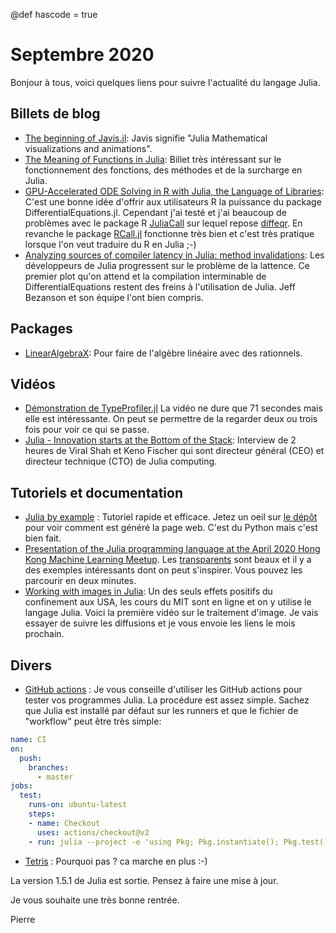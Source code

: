 @def hascode = true

# Septembre 2020

Bonjour à tous, voici quelques liens pour suivre l'actualité du langage Julia.

## Billets de blog

- [The beginning of Javis.jl](https://opensourc.es/blog/javis-beginning/): Javis signifie "Julia Mathematical visualizations and animations".
- [The Meaning of Functions in Julia](https://hackernoon.com/the-meaning-of-functions-in-julia-ix1u3u1p): Billet très intéressant sur le fonctionnement des fonctions, des méthodes et de la surcharge en Julia.
- [GPU-Accelerated ODE Solving in R with Julia, the Language of Libraries](https://www.stochasticlifestyle.com/gpu-accelerated-ode-solving-in-r-with-julia-the-language-of-libraries/): C'est une bonne idée d'offrir aux utilisateurs R la puissance du package DifferentialEquations.jl. Cependant j'ai testé et j'ai beaucoup de problèmes avec le package R [JuliaCall](https://github.com/Non-Contradiction/JuliaCall) sur lequel repose [diffeqr](https://github.com/SciML/diffeqr). En revanche le package [RCall.jl](https://github.com/JuliaInterop/RCall.jl) fonctionne très bien et c'est très pratique lorsque l'on veut traduire du R en Julia ;-)
- [Analyzing sources of compiler latency in Julia: method invalidations](https://julialang.org/blog/2020/08/invalidations/): Les développeurs de Julia progressent sur le problème de la lattence. Ce premier plot qu'on attend et la compilation interminable de DifferentialEquations restent des freins à l'utilisation de Julia. Jeff Bezanson et son équipe l'ont bien compris.

## Packages

- [LinearAlgebraX](https://github.com/scheinerman/LinearAlgebraX.jl): Pour faire de l'algèbre linéaire avec des rationnels.

## Vidéos

- [Démonstration de TypeProfiler.jl](https://youtu.be/OICGfxAm5tQ) La vidéo ne dure que 71 secondes mais elle est intéressante. On peut se permettre de la regarder deux ou trois fois pour voir ce qui se passe.
- [Julia - Innovation starts at the Bottom of the Stack](https://youtu.be/mWAiCI43nqA): Interview de 2 heures de Viral Shah et Keno Fischer qui sont directeur général (CEO) et directeur technique (CTO) de Julia computing.

## Tutoriels et documentation

- [Julia by example](https://juliabyexample.helpmanual.io) : Tutoriel rapide et efficace. Jetez un oeil sur [le dépôt](https://github.com/samuelcolvin/JuliaByExample/) pour voir comment est généré la page web. C'est du Python mais c'est bien fait.
- [Presentation of the Julia programming language at the April 2020 Hong Kong Machine Learning Meetup](https://github.com/Emmanuel-R8/Presentation_HKML_2020_04). Les [transparents](https://github.com/Emmanuel-R8/Presentation_HKML_2020_04/blob/master/HKML_Julia_Xarrigan_2020_04_29.pdf) sont beaux et il y a des exemples intéressants dont on peut s'inspirer. Vous pouvez les parcourir en deux minutes.
- [Working with images in Julia](https://youtu.be/DGojI9xcCfg): Un des seuls effets positifs du confinement aux USA, les cours du MIT sont en ligne et on y utilise le langage Julia. Voici la première vidéo sur le traitement d'image. Je vais essayer de suivre les diffusions et je vous envoie les liens le mois prochain.

## Divers

- [GitHub actions](https://github.com/julia-actions/setup-julia) : Je vous conseille d'utiliser les GitHub actions pour tester vos programmes Julia. La procédure est assez simple. Sachez que Julia est installé par défaut sur les runners et que le fichier de "workflow" peut être très simple:

```yaml
name: CI
on:
  push:
    branches:
      - master
jobs:
  test:
    runs-on: ubuntu-latest
    steps:
    - name: Checkout
      uses: actions/checkout@v2
    - run: julia --project -e 'using Pkg; Pkg.instantiate(); Pkg.test()'
```

- [Tetris](https://github.com/mossr/Tetris.jl) : Pourquoi pas ? ca marche en plus :-)

La version 1.5.1 de Julia est sortie. Pensez à faire une mise à jour. 

Je vous souhaite une très bonne rentrée.

Pierre
